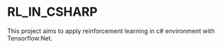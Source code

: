 # RL_IN_CSHARP

This project aims to apply reinforcement learning in c# environment with Tensorflow.Net.
